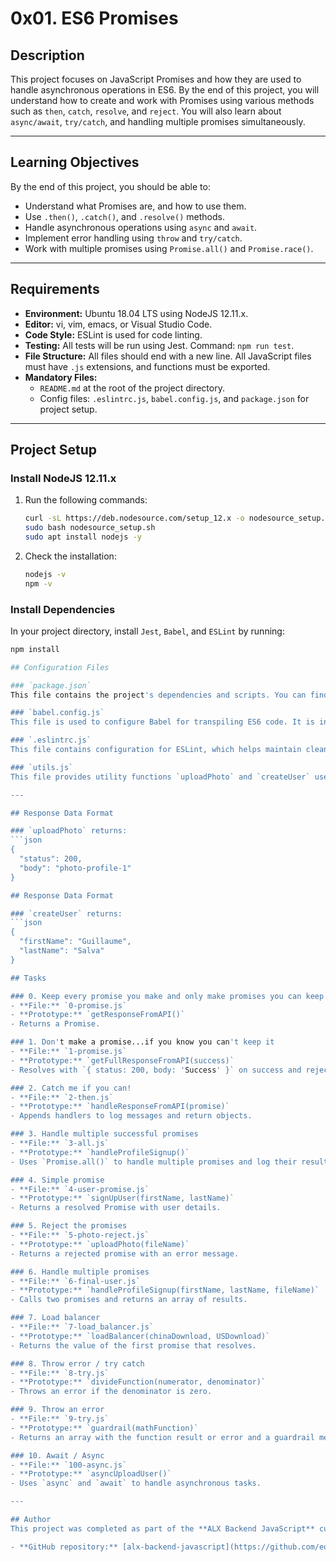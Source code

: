 # 0x01. ES6 Promises

## Description
This project focuses on JavaScript Promises and how they are used to handle asynchronous operations in ES6. By the end of this project, you will understand how to create and work with Promises using various methods such as `then`, `catch`, `resolve`, and `reject`. You will also learn about `async/await`, `try/catch`, and handling multiple promises simultaneously.

---

## Learning Objectives

By the end of this project, you should be able to:

- Understand what Promises are, and how to use them.
- Use `.then()`, `.catch()`, and `.resolve()` methods.
- Handle asynchronous operations using `async` and `await`.
- Implement error handling using `throw` and `try/catch`.
- Work with multiple promises using `Promise.all()` and `Promise.race()`.

---

## Requirements

- **Environment:** Ubuntu 18.04 LTS using NodeJS 12.11.x.
- **Editor:** vi, vim, emacs, or Visual Studio Code.
- **Code Style:** ESLint is used for code linting.
- **Testing:** All tests will be run using Jest. Command: `npm run test`.
- **File Structure:** All files should end with a new line. All JavaScript files must have `.js` extensions, and functions must be exported.
- **Mandatory Files:**
  - `README.md` at the root of the project directory.
  - Config files: `.eslintrc.js`, `babel.config.js`, and `package.json` for project setup.

---

## Project Setup

### Install NodeJS 12.11.x

1. Run the following commands:
    ```bash
    curl -sL https://deb.nodesource.com/setup_12.x -o nodesource_setup.sh
    sudo bash nodesource_setup.sh
    sudo apt install nodejs -y
    ```
2. Check the installation:
    ```bash
    nodejs -v
    npm -v
    ```

### Install Dependencies

In your project directory, install `Jest`, `Babel`, and `ESLint` by running:

```bash
npm install

## Configuration Files

### `package.json`
This file contains the project's dependencies and scripts. You can find the content in the project directory.

### `babel.config.js`
This file is used to configure Babel for transpiling ES6 code. It is included in the project directory.

### `.eslintrc.js`
This file contains configuration for ESLint, which helps maintain clean and consistent JavaScript code.

### `utils.js`
This file provides utility functions `uploadPhoto` and `createUser` used in several tasks.

---

## Response Data Format

### `uploadPhoto` returns:
```json
{
  "status": 200,
  "body": "photo-profile-1"
}

## Response Data Format

### `createUser` returns:
```json
{
  "firstName": "Guillaume",
  "lastName": "Salva"
}

## Tasks

### 0. Keep every promise you make and only make promises you can keep
- **File:** `0-promise.js`
- **Prototype:** `getResponseFromAPI()`
- Returns a Promise.

### 1. Don't make a promise...if you know you can't keep it
- **File:** `1-promise.js`
- **Prototype:** `getFullResponseFromAPI(success)`
- Resolves with `{ status: 200, body: 'Success' }` on success and rejects with `Error: The fake API is not working currently` on failure.

### 2. Catch me if you can!
- **File:** `2-then.js`
- **Prototype:** `handleResponseFromAPI(promise)`
- Appends handlers to log messages and return objects.

### 3. Handle multiple successful promises
- **File:** `3-all.js`
- **Prototype:** `handleProfileSignup()`
- Uses `Promise.all()` to handle multiple promises and log their results.

### 4. Simple promise
- **File:** `4-user-promise.js`
- **Prototype:** `signUpUser(firstName, lastName)`
- Returns a resolved Promise with user details.

### 5. Reject the promises
- **File:** `5-photo-reject.js`
- **Prototype:** `uploadPhoto(fileName)`
- Returns a rejected promise with an error message.

### 6. Handle multiple promises
- **File:** `6-final-user.js`
- **Prototype:** `handleProfileSignup(firstName, lastName, fileName)`
- Calls two promises and returns an array of results.

### 7. Load balancer
- **File:** `7-load_balancer.js`
- **Prototype:** `loadBalancer(chinaDownload, USDownload)`
- Returns the value of the first promise that resolves.

### 8. Throw error / try catch
- **File:** `8-try.js`
- **Prototype:** `divideFunction(numerator, denominator)`
- Throws an error if the denominator is zero.

### 9. Throw an error
- **File:** `9-try.js`
- **Prototype:** `guardrail(mathFunction)`
- Returns an array with the function result or error and a guardrail message.

### 10. Await / Async
- **File:** `100-async.js`
- **Prototype:** `asyncUploadUser()`
- Uses `async` and `await` to handle asynchronous tasks.

---

## Author
This project was completed as part of the **ALX Backend JavaScript** curriculum.

- **GitHub repository:** [alx-backend-javascript](https://github.com/eodenyire/alx-backend-javascript)
